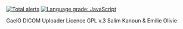 [![Total alerts](https://img.shields.io/lgtm/alerts/g/salimkanoun/GaelO_Uploader.svg?logo=lgtm&logoWidth=18)](https://lgtm.com/projects/g/salimkanoun/GaelO_Uploader/alerts/)
[![Language grade: JavaScript](https://img.shields.io/lgtm/grade/javascript/g/salimkanoun/GaelO_Uploader.svg?logo=lgtm&logoWidth=18)](https://lgtm.com/projects/g/salimkanoun/GaelO_Uploader/context:javascript)

GaelO DICOM Uploader
Licence GPL v.3
Salim Kanoun & Emilie Olivie

